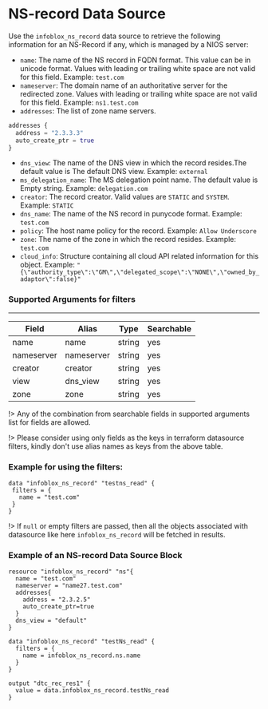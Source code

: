 # NS-record Data Source

Use the `infoblox_ns_record` data source to retrieve the following information for an NS-Record if any, which is managed by a NIOS server:

* `name`: The name of the NS record in FQDN format. This value can be in unicode format. Values with leading or trailing white space are not valid for this field. Example: `test.com`
* `nameserver`: The domain name of an authoritative server for the redirected zone. Values with leading or trailing white space are not valid for this field. Example: `ns1.test.com`
* `addresses`: The list of zone name servers.
```terraform
addresses {
  address = "2.3.3.3"
  auto_create_ptr = true
}
```
* `dns_view`: The name of the DNS view in which the record resides.The default value is The default DNS view. Example: `external`
* `ms_delegation_name`: The MS delegation point name. The default value is Empty string. Example: `delegation.com`
* `creator`: The record creator. Valid values are `STATIC` and `SYSTEM`. Example: `STATIC`
* `dns_name`: The name of the NS record in punycode format. Example: `test.com`
* `policy`: The host name policy for the record. Example: `Allow Underscore`
* `zone`: The name of the zone in which the record resides. Example: `test.com`
* `cloud_info`: Structure containing all cloud API related information for this object. Example: `"{\"authority_type\":\"GM\",\"delegated_scope\":\"NONE\",\"owned_by_adaptor\":false}"`

### Supported Arguments for filters

-----
| Field      | Alias      | Type   | Searchable |
|------------|------------|--------|------------|
| name       | name       | string | yes        |
| nameserver | nameserver | string | yes        |
| creator    | creator    | string | yes        |
| view       | dns_view   | string | yes        |
| zone       | zone       | string | yes        |

!> Any of the combination from searchable fields in supported arguments list for fields are allowed.

!> Please consider using only fields as the keys in terraform datasource filters, kindly don't use alias names as keys from the above table.

### Example for using the filters:
 ```hcl
 data "infoblox_ns_record" "testns_read" {
  filters = {
    name = "test.com"
  }
}
 ```

!> If `null` or empty filters are passed, then all the objects associated with datasource like here `infoblox_ns_record` will be fetched in results.

### Example of an NS-record Data Source Block
```hcl
resource "infoblox_ns_record" "ns"{
  name = "test.com"
  nameserver = "name27.test.com"
  addresses{
    address = "2.3.2.5"
    auto_create_ptr=true
  }
  dns_view = "default"
}

data "infoblox_ns_record" "testNs_read" {
  filters = {
    name = infoblox_ns_record.ns.name
  }
}

output "dtc_rec_res1" {
  value = data.infoblox_ns_record.testNs_read
}
```